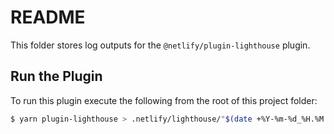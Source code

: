 # README

This folder stores log outputs for the `@netlify/plugin-lighthouse` plugin.

## Run the Plugin

To run this plugin execute the following from the root of this project folder:

```bash
$ yarn plugin-lighthouse > .netlify/lighthouse/"$(date +%Y-%m-%d_%H.%M.%S)".log
```
